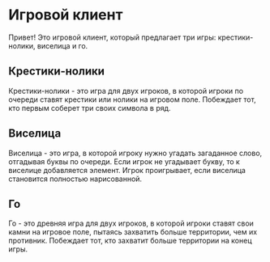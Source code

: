 # Игровой клиент
Привет! Это игровой клиент, который предлагает три игры: крестики-нолики, виселица и го.

## Крестики-нолики
Крестики-нолики - это игра для двух игроков, в которой игроки по очереди ставят крестики или нолики на игровом поле. Побеждает тот, кто первым соберет три своих символа в ряд.

## Виселица
Виселица - это игра, в которой игроку нужно угадать загаданное слово, отгадывая буквы по очереди. Если игрок не угадывает букву, то к виселице добавляется элемент. Игрок проигрывает, если виселица становится полностью нарисованной.

## Го
Го - это древняя игра для двух игроков, в которой игроки ставят свои камни на игровое поле, пытаясь захватить больше территории, чем их противник. Побеждает тот, кто захватит больше территории на конец игры.
